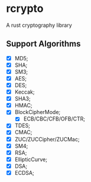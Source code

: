 # rcrypto

A rust cryptography library

## Support Algorithms

- [x] MD5;
- [x] SHA;
- [x] SM3;
- [x] AES;
- [x] DES;
- [x] Keccak;
- [x] SHA3;
- [x] HMAC;
- [x] BlockCipherMode;
  - [x] ECB/CBC/CFB/OFB/CTR;
- [x] TDES;
- [x] CMAC;
- [x] ZUC/ZUCCipher/ZUCMac;
- [x] SM4;
- [x] RSA;
- [x] EllipticCurve;
- [x] DSA;
- [x] ECDSA;
